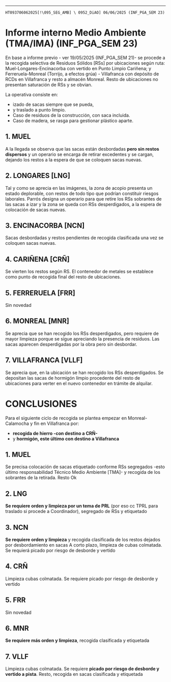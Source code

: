 <!--MODELO 
HT112119052025[!\095_SEG_AMB] \ 0952_DiAO] 19/05/2025 (INF_PGA_SEM 21)
# Informe interno Medio Ambiente (TMA/IMA) (INF_PGA_SEM 21)
## 1. Villafranca
### 1.1. Zona de lavado colmatada. Urge retirar a saca aparte y etiquetar como “hormigón limpio” (LER 17 01 01)

### 1.2. 4/3/25. Todas las sacas etiquetadas. Plásticos pendiente de retirada a punto limpio Monreal. Resto con capacidad de carga. 

### 1.3 16/5/25 Han desaparecido etiquetas de las sacas y éstas están saturadas. Se requiere retirada a Monreal
  
En la imagen de la derecha (actual) se aprecia además, botellas tiradas fuera de contenedor

1.3. Declaración responsable Tierras Vegetales (Tveg)
Se han iniciado los trabajos para redactar las Declaraciones Responsables en base al depósito final de Tveg en las zonas permitidas por los respectivos ayuntamientos. Más en concreto, se empieza por Villafranca, mediante la medida del volumen de acopio con el fin de entrega a ADIF. Se plantea un modelo que incluya plano de origen y destino, así como el volumen entregado y el destino de las Tveg. 
Se paraliza hasta que se haga el extendido de tierra vegetal. Se calcula el punto de acopio grosso modo en 140 montones de tierra vegetal totalizando 840 m3. De los cuales se priorizará los que están vegetados, que son los primeros que se retiraron de la obra.
 
1.4. Vertido aceite
Se detecta fuga de retro y se comunica procedimiento a subcontrata para retirada y gestión posterior. Pendiente confinamiento y etiquetado a bidón punto limpio Monreal. A la espera de regularización de acceso a almacén Monreal-->
----

`HT093706062025[!\095_SEG_AMB] \ 0952_DiAO] 06/06/2025 (INF_PGA_SEM 23)`
# Informe interno Medio Ambiente (TMA/IMA) (INF_PGA_SEM 23)

En base a informe previo - ver 19/05/2025 (INF_PGA_SEM 21)- se procede a la recogida selectiva de Residuos Sólidos [RSs] por ubicaciones según ruta: Muel-Longares-Encinacorba con vertido en Punto Limpio Cariñena; y Ferreruela-Monreal (Torrijo, a efectos grúa) - Villafranca con depósito de RCDs en Villafranca y resto a almacén Monreal. Resto de ubicaciones no presentan saturación de RSs y se obvian.

La operativa consiste en:

- izado de sacas siempre que se pueda,
- y traslado a punto limpio.
- Caso de residuos de la construcción, con saca incluida.
- Caso de madera, se rasga para gestionar plástico aparte. 


## 1. MUEL
A la llegada se observa que las sacas están desbordadas **pero sin restos dispersos** y un operario se encarga de retirar excedentes y se cargan, dejando los restos a la espera de que se coloquen sacas nuevas.

## 2. LONGARES [LNG]
Tal y como se aprecia en las imágenes, la zona de acopio presenta un estado deplorable, con restos de todo tipo que podrían constituir riesgos laborales. Parrós designa un operario para que retire los RSs sobrantes de las sacas a izar y la zona se queda con RSs desperdigados, a la espera de colocación de sacas nuevas.


## 3. ENCINACORBA [NCN]
Sacas desbordadas y restos pendientes de recogida clasificada una vez se coloquen sacas nuevas.

## 4. CARIÑENA [CRÑ]
Se vierten los restos según RS. El contenedor de metales se establece como punto de recogida final del resto de ubicaciones. 

## 5. FERRERUELA [FRR]
Sin novedad

## 6. MONREAL [MNR]
Se aprecia que se han recogido los RSs desperdigados, pero requiere de mayor limpieza porque se sigue apreciando la presencia de residuos. Las sacas aparecen desperdigadas por la obra pero sin desbordar. 

## 7. VILLAFRANCA [VLLF]
Se aprecia que, en la ubicación se han recogido los RSs desperdigados. Se depositan las sacas de hormigón límpio procedente del resto de ubicaciones para verter en el nuevo contenedor en trámite de alquilar. 

# CONCLUSIONES
Para el siguiente ciclo de recogida se plantea empezar en Monreal-Calamocha y fin en Villafranca por:

- **recogida de hierro -con destino a CRÑ-**
- y **hormigón, este último con destino a Villafranca**

## 1. MUEL
Se precisa colocación de sacas etiquetado conforme RSs segregados -esto último responsabilidad Técnico Medio Ambiente [TMA]- y recogida de los sobrantes de la retirada. Resto Ok

## 2. LNG
**Se requiere orden y limpieza por un tema de PRL** (por eso cc TPRL para traslado si procede a Coordinador), segregado de RSs y etiquetado

## 3. NCN
**Se requiere orden y limpieza** y recogida clasificada de los restos dejados por desbordamiento en sacas
A corto plazo, limpieza de cubas colmatada. Se requierá picado por riesgo de desborde y vertido

## 4. CRÑ 
Limpieza cubas colmatada. Se requiere picado por riesgo de desborde y vertido

## 5. FRR 
Sin novedad

## 6. MNR
**Se requiere más orden y limpieza**, recogida clasificada y etiquetada

## 7. VLLF
Limpieza cubas colmatada. Se requiere **picado por riesgo de desborde y vertido a pista**. Resto, recogida en sacas clasificada y etiquetada






